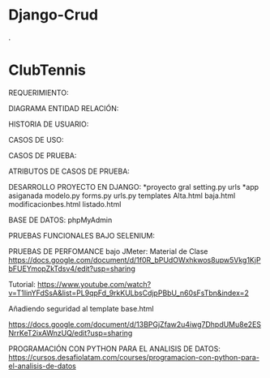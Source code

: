 # Django-Crud
.
# ClubTennis
REQUERIMIENTO:



DIAGRAMA ENTIDAD RELACIÓN:


HISTORIA DE USUARIO:


CASOS DE USO:


CASOS DE PRUEBA:


ATRIBUTOS DE CASOS DE PRUEBA:


DESARROLLO PROYECTO EN DJANGO:
*proyecto gral
setting.py
urls
*app asiganada
modelo.py
forms.py
urls.py
templates
Alta.html
baja.html
modificacionbes.html
listado.html


BASE DE DATOS:
phpMyAdmin


PRUEBAS FUNCIONALES BAJO SELENIUM:

PRUEBAS DE PERFOMANCE bajo JMeter: 
Material de Clase https://docs.google.com/document/d/1f0R_bPUdOWxhkwos8upw5Vkg1KjPbFUEYmopZkTdsv4/edit?usp=sharing


Tutorial: https://www.youtube.com/watch?v=T1IinYFdSsA&list=PL9qpFd_9rkKULbsCdjpPBbU_n60sFsTbn&index=2






Añadiendo seguridad al template base.html

https://docs.google.com/document/d/13BPGjZfaw2u4iwg7DhpdUMu8e2ESNrrKeT2ixAWnzUQ/edit?usp=sharing


PROGRAMACIÓN CON PYTHON PARA EL ANALISIS DE DATOS: https://cursos.desafiolatam.com/courses/programacion-con-python-para-el-analisis-de-datos
